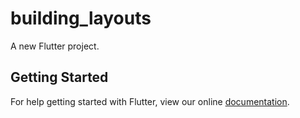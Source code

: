 # building_layouts

A new Flutter project.

## Getting Started

For help getting started with Flutter, view our online
[documentation](http://flutter.io/).
